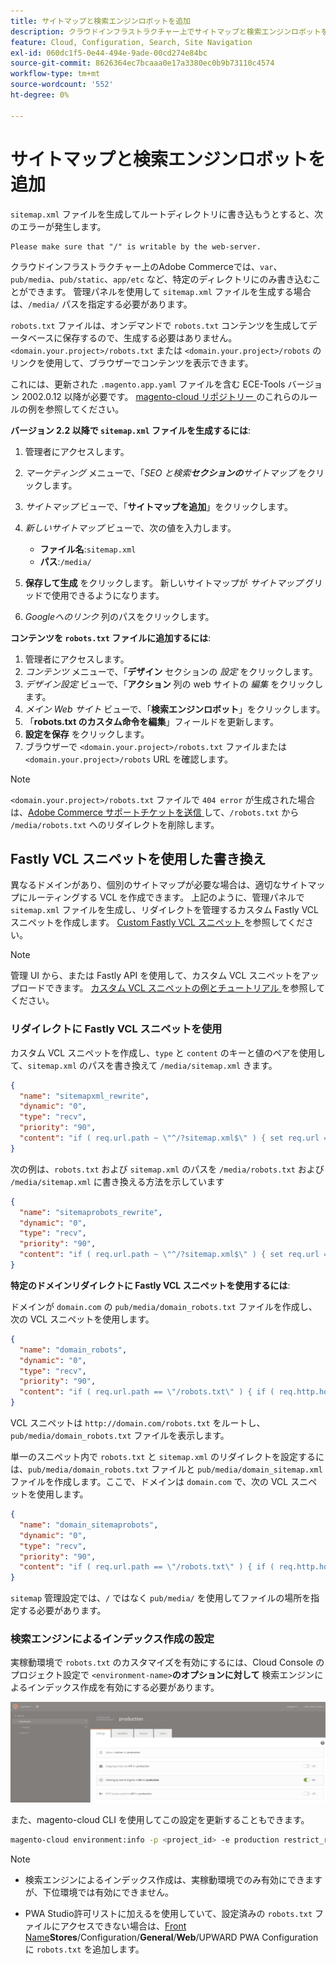 ```yaml
---
title: サイトマップと検索エンジンロボットを追加
description: クラウドインフラストラクチャー上でサイトマップと検索エンジンロボットをAdobe Commerceに追加する方法を説明します。
feature: Cloud, Configuration, Search, Site Navigation
exl-id: 060dc1f5-0e44-494e-9ade-00cd274e84bc
source-git-commit: 8626364ec7bcaaa0e17a3380ec0b9b73110c4574
workflow-type: tm+mt
source-wordcount: '552'
ht-degree: 0%

---
```


# サイトマップと検索エンジンロボットを追加

`sitemap.xml` ファイルを生成してルートディレクトリに書き込もうとすると、次のエラーが発生します。

```
Please make sure that "/" is writable by the web-server.
```

クラウドインフラストラクチャー上のAdobe Commerceでは、`var`、`pub/media`、`pub/static`、`app/etc` など、特定のディレクトリにのみ書き込むことができます。 管理パネルを使用して `sitemap.xml` ファイルを生成する場合は、`/media/` パスを指定する必要があります。

`robots.txt` ファイルは、オンデマンドで `robots.txt` コンテンツを生成してデータベースに保存するので、生成する必要はありません。 `<domain.your.project>/robots.txt` または `<domain.your.project>/robots` のリンクを使用して、ブラウザーでコンテンツを表示できます。

これには、更新された `.magento.app.yaml` ファイルを含む ECE-Tools バージョン 2002.0.12 以降が必要です。 [magento-cloud リポジトリー ](https://github.com/magento/magento-cloud/blob/master/.magento.app.yaml#L43-L49) のこれらのルールの例を参照してください。

**バージョン 2.2 以降で `sitemap.xml` ファイルを生成するには**:

1. 管理者にアクセスします。
1. _マーケティング_ メニューで、「_SEO と検索&#x200B;**セクションの**&#x200B;サイトマップ_ をクリックします。
1. _サイトマップ_ ビューで、「**サイトマップを追加**」をクリックします。
1. _新しいサイトマップ_ ビューで、次の値を入力します。

   - **ファイル名**:`sitemap.xml`
   - **パス**:`/media/`

1. **保存して生成** をクリックします。 新しいサイトマップが _サイトマップ_ グリッドで使用できるようになります。
1. _Googleへのリンク_ 列のパスをクリックします。

**コンテンツを `robots.txt` ファイルに追加するには**:

1. 管理者にアクセスします。
1. _コンテンツ_ メニューで、「**デザイン** セクションの _設定_ をクリックします。
1. _デザイン設定_ ビューで、「**アクション** 列の web サイトの _編集_ をクリックします。
1. _メイン Web サイト_ ビューで、「**検索エンジンロボット**」をクリックします。
1. 「**robots.txt のカスタム命令を編集**」フィールドを更新します。
1. **設定を保存** をクリックします。
1. ブラウザーで `<domain.your.project>/robots.txt` ファイルまたは `<domain.your.project>/robots` URL を確認します。

>[!NOTE]
>
>`<domain.your.project>/robots.txt` ファイルで `404 error` が生成された場合は、[Adobe Commerce サポートチケットを送信 ](https://experienceleague.adobe.com/docs/commerce-knowledge-base/kb/help-center-guide/magento-help-center-user-guide.html#submit-ticket) して、`/robots.txt` から `/media/robots.txt` へのリダイレクトを削除します。

## Fastly VCL スニペットを使用した書き換え

異なるドメインがあり、個別のサイトマップが必要な場合は、適切なサイトマップにルーティングする VCL を作成できます。 上記のように、管理パネルで `sitemap.xml` ファイルを生成し、リダイレクトを管理するカスタム Fastly VCL スニペットを作成します。 [Custom Fastly VCL スニペット ](../cdn/fastly-vcl-custom-snippets.md) を参照してください。

>[!NOTE]
>
> 管理 UI から、または Fastly API を使用して、カスタム VCL スニペットをアップロードできます。 [ カスタム VCL スニペットの例とチュートリアル ](../cdn/fastly-vcl-custom-snippets.md#example-vcl-snippet-code) を参照してください。

### リダイレクトに Fastly VCL スニペットを使用

カスタム VCL スニペットを作成し、`type` と `content` のキーと値のペアを使用して、`sitemap.xml` のパスを書き換えて `/media/sitemap.xml` きます。

```json
{
  "name": "sitemapxml_rewrite",
  "dynamic": "0",
  "type": "recv",
  "priority": "90",
  "content": "if ( req.url.path ~ \"^/?sitemap.xml$\" ) { set req.url = \"/media/sitemap.xml\"; }"
}
```

次の例は、`robots.txt` および `sitemap.xml` のパスを `/media/robots.txt` および `/media/sitemap.xml` に書き換える方法を示しています

```json
{
  "name": "sitemaprobots_rewrite",
  "dynamic": "0",
  "type": "recv",
  "priority": "90",
  "content": "if ( req.url.path ~ \"^/?sitemap.xml$\" ) { set req.url = \"/media/sitemap.xml\"; } else if (req.url.path ~ \"^/?robots.txt$\") { set req.url = \"/media/robots.txt\";}"
}
```

**特定のドメインリダイレクトに Fastly VCL スニペットを使用するには**:

ドメインが `domain.com` の `pub/media/domain_robots.txt` ファイルを作成し、次の VCL スニペットを使用します。

```json
{
  "name": "domain_robots",
  "dynamic": "0",
  "type": "recv",
  "priority": "90",
  "content": "if ( req.url.path == \"/robots.txt\" ) { if ( req.http.host ~ \"(domain).com$\" ) { set req.url = \"/media/\" re.group.1 \"_robots.txt\"; }}"
}
```

VCL スニペットは `http://domain.com/robots.txt` をルートし、`pub/media/domain_robots.txt` ファイルを表示します。

単一のスニペット内で `robots.txt` と `sitemap.xml` のリダイレクトを設定するには、`pub/media/domain_robots.txt` ファイルと `pub/media/domain_sitemap.xml` ファイルを作成します。ここで、ドメインは `domain.com` で、次の VCL スニペットを使用します。

```json
{
  "name": "domain_sitemaprobots",
  "dynamic": "0",
  "type": "recv",
  "priority": "90",
  "content": "if ( req.url.path == \"/robots.txt\" ) { if ( req.http.host ~ \"(domain).com$\" ) { set req.url = \"/media/\" re.group.1 \"_robots.txt\"; }} else if ( req.url.path == \"/sitemap.xml\" ) { if ( req.http.host ~ \"(domain).com$\" ) {  set req.url = \"/media/\" re.group.1 \"_sitemap.xml\"; }}"
}
```

`sitemap` 管理設定では、`/` ではなく `pub/media/` を使用してファイルの場所を指定する必要があります。

### 検索エンジンによるインデックス作成の設定

実稼動環境で `robots.txt` のカスタマイズを有効にするには、Cloud Console のプロジェクト設定で `<environment-name>`**のオプションに対して** 検索エンジンによるインデックス作成を有効にする必要があります。

![[!DNL Cloud Console] を使用した環境の管理 ](../../assets/robots-indexing-by-search-engine.png)

また、magento-cloud CLI を使用してこの設定を更新することもできます。

```bash
magento-cloud environment:info -p <project_id> -e production restrict_robots false
```

>[!NOTE]
>
>- 検索エンジンによるインデックス作成は、実稼動環境でのみ有効にできますが、下位環境では有効にできません。
>
>- PWA Studio許可リストに加えるを使用していて、設定済みの `robots.txt` ファイルにアクセスできない場合は、[Front Name](https://github.com/magento/magento2-upward-connector#front-name-allowlist)**Stores**/Configuration/**General**/**Web**/UPWARD PWA Configuration に `robots.txt` を追加します。

